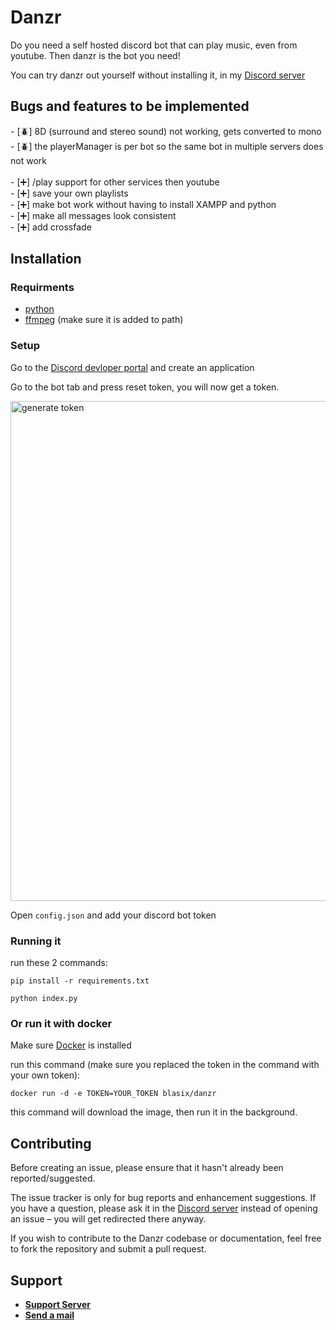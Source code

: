 # Danzr
Do you need a self hosted discord bot that can play music, even from youtube. Then danzr is the bot you need!

You can try danzr out yourself without installing it, in my [Discord server](https://discord.gg/73fj8ez9nC)


<h2>Bugs and features to be implemented</h2>
- [🪲] 8D (surround and stereo sound) not working, gets converted to mono<br>
- [🪲] the playerManager is per bot so the same bot in multiple servers does not work <br><br>
- [➕] /play support for other services then youtube<br>
- [➕] save your own playlists<br>
- [➕] make bot work without having to install XAMPP and python<br>
- [➕] make all messages look consistent<br>
- [➕] add crossfade<br>

## Installation
### Requirments
- [python](https://www.python.org/)
- [ffmpeg](https://ffmpeg.org) (make sure it is added to path)
### Setup
Go to the [Discord devloper portal](https://discord.com/developers/applications/) and create an application

Go to the bot tab and press reset token, you will now get a token.

<img src="https://i.imgur.com/4SvGvb6.png" width="800" alt="generate token">

Open `config.json` and add your discord bot token
### Running it
run these 2 commands:

`pip install -r requirements.txt`

`python index.py`

### Or run it with docker
Make sure [Docker](https://docs.docker.com/get-docker/) is installed

run this command (make sure you replaced the token in the command with your own token):

`docker run -d -e TOKEN=YOUR_TOKEN blasix/danzr`

this command will download the image, then run it in the background.

## Contributing

Before creating an issue, please ensure that it hasn't already been reported/suggested.

The issue tracker is only for bug reports and enhancement suggestions. If you have a question, please ask it in the [Discord server](https://discord.gg/73fj8ez9nC) instead of opening an issue – you will get redirected there anyway.

If you wish to contribute to the Danzr codebase or documentation, feel free to fork the repository and submit a pull request.

## Support
- **[Support Server](https://discord.gg/73fj8ez9nC)**
- **[Send a mail](https://blasix.com/contact)**
